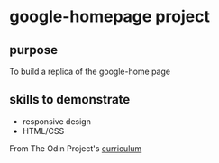 # google-homepage project

## purpose
To build a replica of the google-home page

## skills to demonstrate
 - responsive design
 - HTML/CSS 

From The Odin Project's [curriculum](http://ww.theodinproject.com/web-development-101/html-css)

